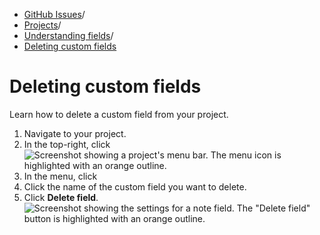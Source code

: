   * [GitHub Issues](https://docs.github.com/en/issues "GitHub Issues")/
  * [Projects](https://docs.github.com/en/issues/planning-and-tracking-with-projects "Projects")/
  * [Understanding fields](https://docs.github.com/en/issues/planning-and-tracking-with-projects/understanding-fields "Understanding fields")/
  * [Deleting custom fields](https://docs.github.com/en/issues/planning-and-tracking-with-projects/understanding-fields/deleting-custom-fields "Deleting custom fields")


# Deleting custom fields
Learn how to delete a custom field from your project.
  1. Navigate to your project.
  2. In the top-right, click 
![Screenshot showing a project's menu bar. The menu icon is highlighted with an orange outline.](https://docs.github.com/assets/cb-789/images/help/projects-v2/open-menu.png)
  3. In the menu, click 
  4. Click the name of the custom field you want to delete.
  5. Click **Delete field**.
![Screenshot showing the settings for a note field. The "Delete field" button is highlighted with an orange outline.](https://docs.github.com/assets/cb-15943/images/help/projects-v2/delete-field.png)


